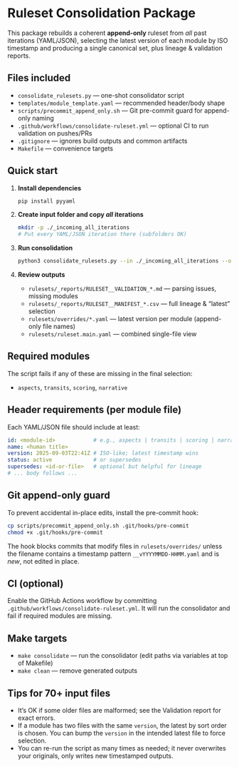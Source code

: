 # Ruleset Consolidation Package

This package rebuilds a coherent **append-only** ruleset from *all* past iterations (YAML/JSON), selecting the latest version of each module by ISO timestamp and producing a single canonical set, plus lineage & validation reports.

## Files included

- `consolidate_rulesets.py` — one-shot consolidator script
- `templates/module_template.yaml` — recommended header/body shape
- `scripts/precommit_append_only.sh` — Git pre-commit guard for append-only naming
- `.github/workflows/consolidate-ruleset.yml` — optional CI to run validation on pushes/PRs
- `.gitignore` — ignores build outputs and common artifacts
- `Makefile` — convenience targets

## Quick start

1. **Install dependencies**
   ```bash
   pip install pyyaml
   ```

2. **Create input folder and copy *all* iterations**
   ```bash
   mkdir -p ./_incoming_all_iterations
   # Put every YAML/JSON iteration there (subfolders OK)
   ```

3. **Run consolidation**
   ```bash
   python3 consolidate_rulesets.py --in ./_incoming_all_iterations --out ./rulesets --single
   ```

4. **Review outputs**
   - `rulesets/_reports/RULESET__VALIDATION_*.md` — parsing issues, missing modules
   - `rulesets/_reports/RULESET__MANIFEST_*.csv` — full lineage & “latest” selection
   - `rulesets/overrides/*.yaml` — latest version per module (append-only file names)
   - `rulesets/ruleset.main.yaml` — combined single-file view

## Required modules

The script fails if any of these are missing in the final selection:
- `aspects`, `transits`, `scoring`, `narrative`

## Header requirements (per module file)

Each YAML/JSON file should include at least:
```yaml
id: <module-id>            # e.g., aspects | transits | scoring | narrative | other-id
name: <human title>
version: 2025-09-03T22:41Z # ISO-like; latest timestamp wins
status: active             # or supersedes
supersedes: <id-or-file>   # optional but helpful for lineage
# ... body follows ...
```

## Git append-only guard

To prevent accidental in-place edits, install the pre-commit hook:
```bash
cp scripts/precommit_append_only.sh .git/hooks/pre-commit
chmod +x .git/hooks/pre-commit
```

The hook blocks commits that modify files in `rulesets/overrides/` unless the filename contains a timestamp pattern `__vYYYYMMDD-HHMM.yaml` and is *new*, not edited in place.

## CI (optional)

Enable the GitHub Actions workflow by committing `.github/workflows/consolidate-ruleset.yml`. It will run the consolidator and fail if required modules are missing.

## Make targets

- `make consolidate` — run the consolidator (edit paths via variables at top of Makefile)
- `make clean` — remove generated outputs

## Tips for 70+ input files

- It’s OK if some older files are malformed; see the Validation report for exact errors.
- If a module has two files with the same `version`, the latest by sort order is chosen. You can bump the `version` in the intended latest file to force selection.
- You can re-run the script as many times as needed; it never overwrites your originals, only writes new timestamped outputs.
 
